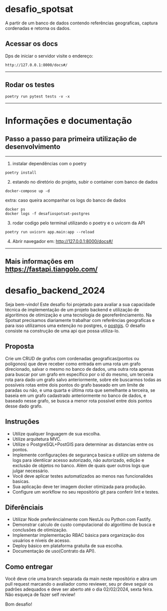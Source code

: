 # desafio_spotsat
A partir de um banco de dados contendo referências geograficas, captura cordenadas e retorna os dados.

## Acessar os docs

Dps de iniciar o servidor visite o endereço:

```
http://127.0.0.1:8000/docs#/
```
---
## Rodar os testes

```
poetry run pytest tests -v -x
```
---
# Informações e documentação
## Passo a passo para primeira utilização de desenvolvimento
------

1. instalar dependências com o poetry
~~~
poetry install
~~~
2. estando no diretório do projeto, subir o container com banco de dados
~~~
docker-compose up -d
~~~
extra: caso queira acompanhar os logs do banco de dados
~~~
docker ps
docker logs -f desafiospotsat-postgres
~~~

3. rodar codigo pelo terminal utilizando o poetry e o uvicorn da API
~~~
poetry run uvicorn app.main:app --reload
~~~
4. Abrir navegador em: http://127.0.0.1:8000/docs#/
---

## Mais informações em https://fastapi.tiangolo.com/


# desafio_backend_2024

Seja bem-vindo! Este desafio foi projetado para avaliar a 
sua capacidade técnica de implementação de um projeto backend e utilização de algoritimos de otimização e uma tecnologia de georeferênciamento. Na Spotsat precisamos diariamente trabalhar com referências geograficas e para isso utilizamos uma extenção no postgres, o [postgis](https://postgis.net/). O desafio consiste na construção de uma api que possa utiliza-lo.

## Proposta

Crie um CRUD de grafos com cordenadas geograficas(pontos ou poligonos) que deve receber como entrada em uma rota um grafo direcionado, salvar o mesmo no banco de dados, uma outra rota apenas para buscar por um grafo em específico por o id do mesmo, um terceira rota para dado um grafo salvo anteriormente, sobre ele buscarmos todas as possíveis rotas entre dois pontos do grafo baseado em um limite de paradas ou não, e uma quarta e última rota que semelhante a terceira, se baseia em um grafo cadastrado anteriormente no banco de dados, e baseado nesse grafo, se busca a menor rota possível entre dois pontos desse dado grafo.

## Instruções

- Utilize qualquer linguagem de sua escolha.
- Utilize arquitetura MVC.
- Utilize o PostgreSQL+PostGIS para determinar as distancias entre os pontos.
- Implemente configurações de segurança basica e utilize um sistema de logs para identiicar acesso autorizado, não autorizado, edição e exclusão de objetos no banco. Além de quais quer outros logs que julgar necessário.
- Você deve aplicar testes automatizados ao menos nas funcionalides basicas.
- Sua aplicação deve ter imagem docker otimizada para produção.
- Configure um workflow no seu repositório git para conferir lint e testes.

## Diferênciais

- Utilizar Node preferêncialmente com NestJs ou Python com Fastify.
- Demonstrar calculo de custo computacional do algoritimo de busca e conclusões de otimização.
- Implementar implementação RBAC básica para organização dos usuários e níveis de acesso.
- Deploy básico em plataforma gratuita de sua escolha.
- Documentação de uso(Contrato da API).

## Como entregar

Você deve crie uma branch separada da main neste repositório e abra um pull request marcando o avaliador como reviewer, seu pr deve seguir os padrões adequados e deve ser aberto até o dia 02/02/2024, sexta feira. Não esqueça de fazer self review!

Bom desafio!

